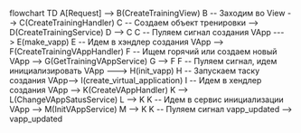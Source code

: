 flowchart TD
    A[Request] --> B(CreateTrainingView)
    B -- Заходим во View --> C(CreateTrainingHandler)
    C -- Создаем объект тренировки --> D(CreateTrainingService)
    D --> C
    C -- Пуляем сигнал создания VApp ---> E(make_vapp)
    E -- Идем в хэндлер создания VApp --> F(CreateTrainingVAppHandler)
    F -- Ищем горячий или создаем новый VApp --> G(GetTrainingVAppService)
    G --> F
    F -- Пуляем сигнал, идем инициализировать VApp ---> H(init_vapp)
    H -- Запускаем таску создания VApp--> I(create_virtual_application)
    I -- Идем в хендлер создания VApp --> K(CreateVAppHandler)
    K --> L(ChangeVAppSatusService)
    L --> K
    K -- Идем в сервис инициализации VApp --> M(InitVAppService)
    M --> K
    K -- Пуляем сигнал vapp_updated --> vapp_updated

